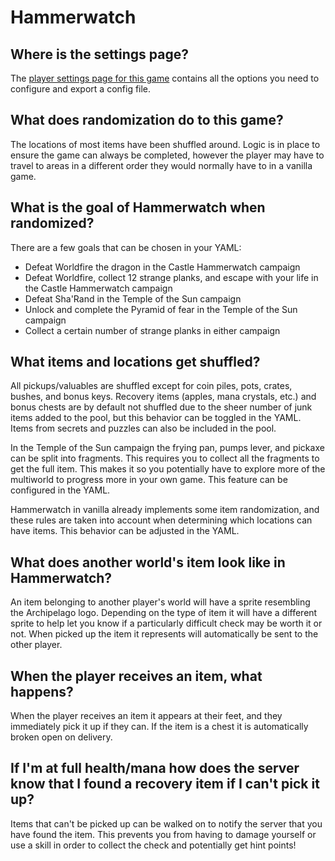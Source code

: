 # Hammerwatch

## Where is the settings page?

The [player settings page for this game](../player-settings) contains all the options you need to configure and export 
a config file.

## What does randomization do to this game?

The locations of most items have been shuffled around. Logic is in place to ensure the game can always be completed, 
however the player may have to travel to areas in a different order they would normally have to in a vanilla game.

## What is the goal of Hammerwatch when randomized?

There are a few goals that can be chosen in your YAML:
* Defeat Worldfire the dragon in the Castle Hammerwatch campaign
* Defeat Worldfire, collect 12 strange planks, and escape with your life in the Castle Hammerwatch campaign
* Defeat Sha'Rand in the Temple of the Sun campaign
* Unlock and complete the Pyramid of fear in the Temple of the Sun campaign
* Collect a certain number of strange planks in either campaign

## What items and locations get shuffled?

All pickups/valuables are shuffled except for coin piles, pots, crates, bushes, and bonus keys. Recovery items 
(apples, mana crystals, etc.) and bonus chests are by default not shuffled due to the sheer number of junk items added 
to the pool, but this behavior can be toggled in the YAML. 
Items from secrets and puzzles can also be included in the pool.

In the Temple of the Sun campaign the frying pan, pumps lever, and pickaxe can be split into fragments. This requires 
you to collect all the fragments to get the full item. This makes it so you potentially have to explore more of the 
multiworld to progress more in your own game. This feature can be configured in the YAML.

Hammerwatch in vanilla already implements some item randomization, and these rules are taken into account when
determining which locations can have items. This behavior can be adjusted in the YAML.

## What does another world's item look like in Hammerwatch?

An item belonging to another player's world will have a sprite resembling the Archipelago logo. Depending on the type of
item it will have a different sprite to help let you know if a particularly difficult check may be worth it or not.
When picked up the item it represents will automatically be sent to the other player.

## When the player receives an item, what happens?

When the player receives an item it appears at their feet, and they immediately pick it up if they can. If the item is a
chest it is automatically broken open on delivery.

## If I'm at full health/mana how does the server know that I found a recovery item if I can't pick it up?

Items that can't be picked up can be walked on to notify the server that you have found the item. 
This prevents you from having to damage yourself or use a skill in order to collect the check and potentially get 
hint points!
